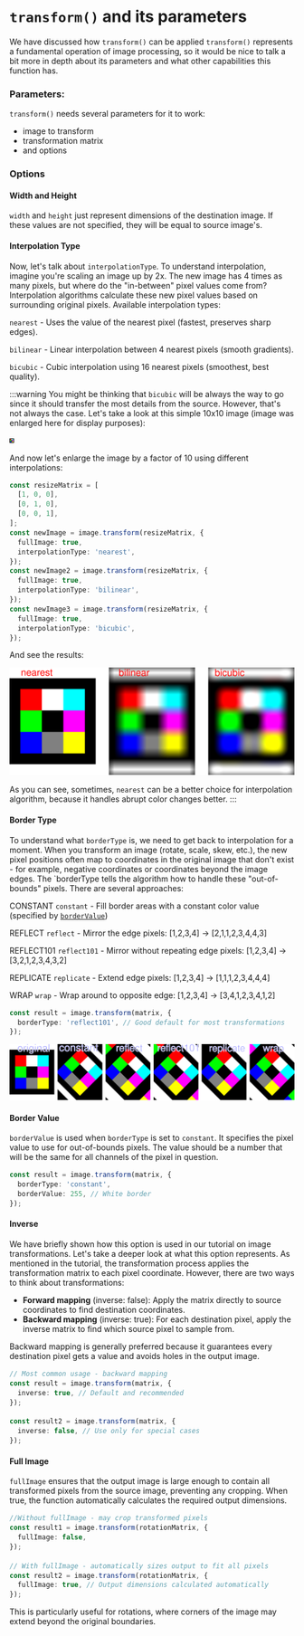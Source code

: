 # `transform()` and its parameters

We have discussed how `transform()` can be applied
`transform()` represents a fundamental operation of image processing, so it would be nice to
talk a bit more in depth about its parameters and what other capabilities this function has.

### Parameters:

`transform()` needs several parameters for it to work:

- image to transform
- transformation matrix
- and options

### Options

#### Width and Height

`width` and `height` just represent dimensions of the destination image. If these values are not specified, they will be equal to source image's.

#### Interpolation Type

Now, let's talk about `interpolationType`. To understand interpolation, imagine you're scaling an image up by 2x. The new image has 4 times as many pixels, but where do the "in-between" pixel values come from? Interpolation algorithms calculate these new pixel values based on surrounding original pixels.
Available interpolation types:

`nearest` - Uses the value of the nearest pixel (fastest, preserves sharp edges).

`bilinear` - Linear interpolation between 4 nearest pixels (smooth gradients).

`bicubic` - Cubic interpolation using 16 nearest pixels (smoothest, best quality).

:::warning
You might be thinking that `bicubic` will be always the way to go since it should transfer the most details from the source. However, that's not always the case.
Let's take a look at this simple 10x10 image (image was enlarged here for display purposes):

![](./images/transform-parameters/test.png)

And now let's enlarge the image by a factor of 10 using different interpolations:

```ts
const resizeMatrix = [
  [1, 0, 0],
  [0, 1, 0],
  [0, 0, 1],
];
const newImage = image.transform(resizeMatrix, {
  fullImage: true,
  interpolationType: 'nearest',
});
const newImage2 = image.transform(resizeMatrix, {
  fullImage: true,
  interpolationType: 'bilinear',
});
const newImage3 = image.transform(resizeMatrix, {
  fullImage: true,
  interpolationType: 'bicubic',
});
```

And see the results:

![Interpolations](images/transform-parameters/interpolations.svg)

As you can see, sometimes, `nearest` can be a better choice for interpolation algorithm, because it handles abrupt color changes better.
:::

#### Border Type

To understand what `borderType` is, we need to get back to interpolation for a moment. When you transform an image (rotate, scale, skew, etc.), the new pixel positions often map to coordinates in the original image that don't exist - for example, negative coordinates or coordinates beyond the image edges. The `borderType tells the algorithm how to handle these "out-of-bounds" pixels. There are several approaches:

CONSTANT `constant` - Fill border areas with a constant color value (specified by [`borderValue`](./transform-function-and-its-parameters.md#border-value))

REFLECT `reflect` - Mirror the edge pixels: [1,2,3,4] → [2,1,1,2,3,4,4,3]

REFLECT101 `reflect101` - Mirror without repeating edge pixels: [1,2,3,4] → [3,2,1,2,3,4,3,2]

REPLICATE `replicate` - Extend edge pixels: [1,2,3,4] → [1,1,1,2,3,4,4,4]

WRAP `wrap` - Wrap around to opposite edge: [1,2,3,4] → [3,4,1,2,3,4,1,2]

```ts
const result = image.transform(matrix, {
  borderType: 'reflect101', // Good default for most transformations
});
```

!["Border types"](./images/transform-parameters/borderTypes.svg)

#### Border Value

`borderValue` is used when `borderType` is set to `constant`. It specifies the pixel value to use for out-of-bounds pixels. The value should be a number that will be the same for all channels of the pixel in question.

```ts
const result = image.transform(matrix, {
  borderType: 'constant',
  borderValue: 255, // White border
});
```

#### Inverse

We have briefly shown how this option is used in our tutorial on image transformations. Let's take a deeper look at what this option represents.
As mentioned in the tutorial, the transformation process applies the transformation matrix to each pixel coordinate. However, there are two ways to think about transformations:

- **Forward mapping** (inverse: false): Apply the matrix directly to source coordinates to find destination coordinates.
- **Backward mapping** (inverse: true): For each destination pixel, apply the inverse matrix to find which source pixel to sample from.

Backward mapping is generally preferred because it guarantees every destination pixel gets a value and avoids holes in the output image.

```ts
// Most common usage - backward mapping
const result = image.transform(matrix, {
  inverse: true, // Default and recommended
});

const result2 = image.transform(matrix, {
  inverse: false, // Use only for special cases
});
```

#### Full Image

`fullImage` ensures that the output image is large enough to contain all transformed pixels from the source image, preventing any cropping. When true, the function automatically calculates the required output dimensions.

```ts
//Without fullImage - may crop transformed pixels
const result1 = image.transform(rotationMatrix, {
  fullImage: false,
});

// With fullImage - automatically sizes output to fit all pixels
const result2 = image.transform(rotationMatrix, {
  fullImage: true, // Output dimensions calculated automatically
});
```

This is particularly useful for rotations, where corners of the image may extend beyond the original boundaries.
